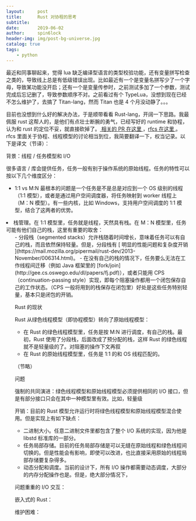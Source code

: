 ```yaml
---
layout:     post
title:      Rust 对协程的思考
subtitle:   
date:       2019-06-02
author:     spin6lock
header-img: img/post-bg-universe.jpg
catalog: true
tags:
    - python
---
```

最近和同事聊起来，觉得 lua 缺乏编译型语言的类型校验功能，还有变量拼写检查之类的，导致线上总是有低级错误出现。比如最近有一个是变量名拼写少了一个字母，导致某功能没开启；还有一个是变量传参时，之前测试多加了一个参数，测试完成后忘记删了，导致参数顺序不对。之前看过有个 TypeLua，没想到现在已经不怎么维护了，去搞了 Titan-lang，然而 Titan 也是 4 个月没动静了。。。

目前也没想到什么好的解决办法，于是顺带看看 Rust-lang，开阔一下思路。我最佩服 rust 这帮人的，是他们有点壮士断腕的勇气，已经写好的 runtime 和协程，认为和 rust 的定位不妥，就直接砍掉了。[ 相关的 PR 在这里 ](https://github.com/rust-lang/rfcs/pull/230)，[rfcs 在这里 ](https://github.com/aturon/rfcs/blob/remove-runtime/active/0000-remove-runtime.md)。rfcs 里面关于协程、线程模型的讨论相当到位，我简要翻译一下，权当记录。以下是译文（节译）：

背景：线程 / 任务模型和 I/O

很多语言 / 库会提供任务，任务一般有别于操作系统的原始线程。任务的特性可以按以下几个维度区分：

- 1:1 vs M:N 最根本的问题是一个任务是不是总是对应到一个 OS 级别的线程（1:1 模型），或者是通过用户空间调度器，将任务映射到 worker 线程上（M：N 模型）。有一些内核，比如 Windows，支持用户空间调度的 1:1 模型，结合了这两者的优势。

<li> 栈管理。在 1:1 模型里，任务就是线程，天然具有栈。在 M：N 模型里，任务可能有他们自己的栈，这里有重要的取舍：
<ul>
- 分段栈（segmented stacks）允许栈随着时间增长，意味着任务可以有自己的栈，而且依然保持轻量。但是，分段栈有 [ 明显的性能问题和复杂度开销 ](https://mail.mozilla.org/pipermail/rust-dev/2013-November/006314.html)。
- 在没有自己的栈的情况下，任务要么无法在工作线程间迁移（例如 Java 框架里的 [fork/join](http://gee.cs.oswego.edu/dl/papers/fj.pdf)），或者只能用 CPS（continuation-passing style）实现，即每个阻塞操作都用一个闭包保存自己的工作状态。（CPS 一般将用到的栈保存在闭包里）好处是这些任务特别轻量，基本只是闭包的开销。

Rust 的现状

Rust 从绿色线程模型（即协程模型）转向了原始线程模型：

- 在 Rust 的绿色线程模型里，任务是按 M:N 进行调度，有自己的栈。最初，Rust 使用了分段栈，后面改成了预分配的栈，这样 Rust 的绿色线程就不是轻量级的了。对阻塞的操作下文再叙
- 在 Rust 的原始线程模型里，任务是 1:1 的和 OS 线程匹配的。

（节略）

问题

强制的共同演进：绿色线程模型和原始线程模型必须提供相同的 I/O 接口，但是有部分接口只会在其中一种模型里有效。比如，轻量级

开销：目前的 Rust 模型允许运行时将绿色线程模型和原始线程模型混合使用。但是实现上有如下缺点：

- 二进制大小。任意二进制文件里都包含了整个 I/O 系统的实现，因为他是 libstd 标准库的一部分。
- 任务局部存储。目前的任务局部存储是可以无缝在原始线程和绿色线程间切换的。但是性能会有影响，即使可以改进，也比直接采用原始的线程局部存储要复杂得多。
- 动态分配和调度。当前的设计下，所有 I/O 操作都需要动态调度，大部分的内存分配操作也是。但是，绝大部分情况下，

问题重重的 I/O 交互：

嵌入式的 Rust：

维护困难：
